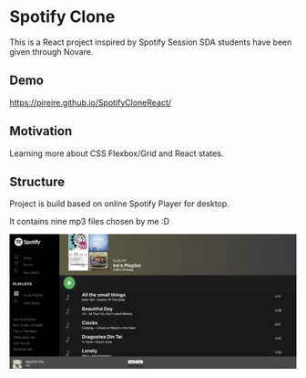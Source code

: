

# Spotify Clone

This is a React project inspired by Spotify Session SDA students have been given through Novare.

## Demo
https://pireire.github.io/SpotifyCloneReact/

## Motivation

Learning more about CSS Flexbox/Grid and React states.

## Structure

Project is build based on online Spotify Player for desktop.

It contains nine mp3 files chosen by me :D

![](Screenshot%202020-05-21%20at%2010.30.06.png)
